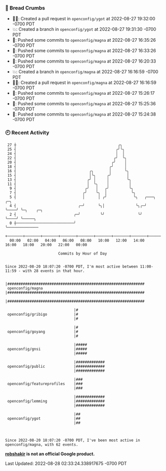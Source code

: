 ### 🍞 Bread Crumbs

 * ✍🏼: Created a pull request in `openconfig/ygot` at 2022-08-27 19:32:00 -0700 PDT
 * 💥: Created a branch in `openconfig/ygot` at 2022-08-27 19:31:30 -0700 PDT
 * 🚢: Pushed some commits to `openconfig/magna` at 2022-08-27 16:35:26 -0700 PDT
 * 🚢: Pushed some commits to `openconfig/magna` at 2022-08-27 16:33:26 -0700 PDT
 * 🚢: Pushed some commits to `openconfig/magna` at 2022-08-27 16:20:33 -0700 PDT
 * 💥: Created a branch in `openconfig/magna` at 2022-08-27 16:16:59 -0700 PDT
 * ✍🏼: Created a pull request in `openconfig/magna` at 2022-08-27 16:16:59 -0700 PDT
 * 🚢: Pushed some commits to `openconfig/magna` at 2022-08-27 15:26:17 -0700 PDT
 * 🚢: Pushed some commits to `openconfig/magna` at 2022-08-27 15:25:36 -0700 PDT
 * 🚢: Pushed some commits to `openconfig/magna` at 2022-08-27 15:24:38 -0700 PDT

### 🕘 Recent Activity
```
 27 ┼                                              ╭╮
 25 ┤                                             ╭╯╰╮
 24 ┤                                             │  │
 22 ┤                                            ╭╯  ╰╮
 20 ┤                                           ╭╯    │
 18 ┤                                          ╭╯     │
 16 ┤                                 ╭╮       │      ╰╮
 15 ┤                                 │╰╮     ╭╯       │
 13 ┤                                ╭╯ │     │        ╰╮
 11 ┤                                │  ╰╮    │         │
  9 ┤                               ╭╯   │   ╭╯         ╰╮
  7 ┤                              ╭╯    ╰╮  │           ╰╮
  5 ┤                              │      │ ╭╯            ╰╮   ╭───╮    ╭─╮
  4 ┤                            ╭─╯      ╰╮│              ╰╮╭─╯   ╰────╯ ╰─╮    ╭─╮
  2 ┤                          ╭─╯         ╰╯               ╰╯              ╰────╯ ╰─────╮
  0 ┼──────────────────────────╯                                                         ╰──────────────
    +───────+───────+───────+───────+───────+───────+───────+───────+───────+───────+───────+───────+────
  00:00   02:00   04:00   06:00   08:00   10:00   12:00   14:00   16:00   18:00   20:00   22:00   00:00   

						Commits by Hour of Day


Since 2022-08-20 18:07:20 -0700 PDT, I'm most active between 11:00-11:59 - with 28 events in that hour.

```



```
                               |##############################################################
 openconfig/magna              |##############################################################
                               |##############################################################

                               |#
 openconfig/gribigo            |#
                               |#

                               |#
 openconfig/goyang             |#
                               |#

                               |#####
 openconfig/gnsi               |#####
                               |#####

                               |#############
 openconfig/public             |#############
                               |#############

                               |###
 openconfig/featureprofiles    |###
                               |###

                               |#############
 openconfig/lemming            |#############
                               |#############

                               |##
 openconfig/ygot               |##
                               |##



Since 2022-08-20 18:07:20 -0700 PDT, I've been most active in openconfig/magna, with 62 events.

```
**[robshakir](mailto:robjs@google.com) is not an official Google product.**  


Last Updated: 2022-08-28 02:33:24.338917675 -0700 PDT
